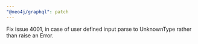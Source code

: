 ```yaml
---
"@neo4j/graphql": patch
---
```


Fix issue 4001, in case of user defined input parse to UnknownType rather than raise an Error.
